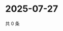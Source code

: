 # 2025-07-27

共 0 条

<!-- BEGIN ZHIHUQUESTIONS -->
<!-- 最后更新时间 Sun Jul 27 2025 14:17:11 GMT+0800 (China Standard Time) -->

<!-- END ZHIHUQUESTIONS -->
